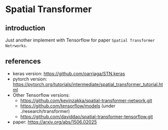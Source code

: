 # Spatial Transformer

## introduction
Just another implement with Tensorflow for paper `Spatial Transformer Netrworks`.


## references
* keras version: https://github.com/oarriaga/STN.keras
* pytorch version: https://pytorch.org/tutorials/intermediate/spatial_transformer_tutorial.html
* Other Tensorflow versions:
    * https://github.com/kevinzakka/spatial-transformer-network.git
	* https://github.com/tensorflow/models (under ./research/transformer)
    * https://github.com/daviddao/spatial-transformer-tensorflow.git
* paper: https://arxiv.org/abs/1506.02025
